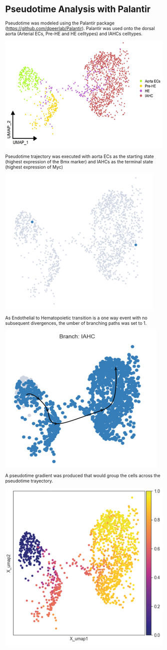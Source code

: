 # Pseudotime Analysis with Palantir

Pseudotime was modeled using the Palantir package (https://github.com/dpeerlab/Palantir). Palantir was used onto the dorsal aorta (Arterial ECs, Pre-HE and HE celltypes) and IAHCs celltypes. 

![UMAP](../images/UMAP.png)

Pseudotime trajectory was executed with aorta ECs as the starting state (highest expression of the Bmx marker) and IAHCs as the terminal state (highest expression of Myc)

![Selected_cells](../images/Selected_Cells_Palantir.png)

As Endothelial to Hematopoietic transition is a one way event with no subsequent divergences, the umber of branching paths was set to 1.

![Branching](../images/Branching_paths_Palantir.png)

A pseudotime gradient was produced that would group the cells across the pseudotime trayectory.

![Pseudotime](../images/Palantir_Pseudotime.png)
